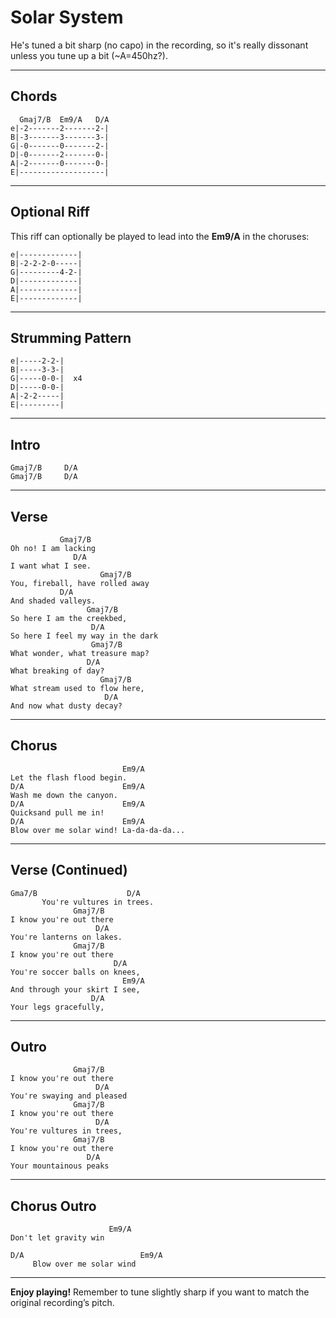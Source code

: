 # Solar System

He's tuned a bit sharp (no capo) in the recording, so it's really dissonant unless you tune up a bit (~A=450hz?).

---

## Chords

```plaintext
  Gmaj7/B  Em9/A   D/A
e|-2-------2-------2-|
B|-3-------3-------3-|
G|-0-------0-------2-|
D|-0-------2-------0-|
A|-2-------0-------0-|
E|-------------------|
```

---

## Optional Riff

This riff can optionally be played to lead into the **Em9/A** in the choruses:

```plaintext
e|-------------|
B|-2-2-2-0-----|
G|---------4-2-|
D|-------------|
A|-------------|
E|-------------|
```

---

## Strumming Pattern

```plaintext
e|-----2-2-|
B|-----3-3-|
G|-----0-0-|  x4
D|-----0-0-|
A|-2-2-----|
E|---------|
```

---

## Intro

```
Gmaj7/B     D/A
Gmaj7/B     D/A
```

---

## Verse

```plaintext
           Gmaj7/B
Oh no! I am lacking
              D/A
I want what I see.
                    Gmaj7/B
You, fireball, have rolled away
           D/A
And shaded valleys.
                 Gmaj7/B
So here I am the creekbed,
                  D/A
So here I feel my way in the dark
                  Gmaj7/B
What wonder, what treasure map?
                 D/A
What breaking of day?
                    Gmaj7/B
What stream used to flow here,
                     D/A
And now what dusty decay?
```

---

## Chorus

```plaintext
                         Em9/A
Let the flash flood begin.
D/A                      Em9/A
Wash me down the canyon.
D/A                      Em9/A
Quicksand pull me in!
D/A                      Em9/A
Blow over me solar wind! La-da-da-da...
```

---

## Verse (Continued)

```plaintext
Gma7/B                    D/A
       You're vultures in trees.
              Gmaj7/B
I know you're out there
                   D/A
You're lanterns on lakes.
              Gmaj7/B
I know you're out there
                       D/A
You're soccer balls on knees,
                         Em9/A
And through your skirt I see,
                  D/A
Your legs gracefully,
```

---

## Outro

```plaintext
              Gmaj7/B
I know you're out there
                   D/A
You're swaying and pleased
              Gmaj7/B
I know you're out there
                   D/A
You're vultures in trees,
              Gmaj7/B
I know you're out there
                 D/A
Your mountainous peaks
```

---

## Chorus Outro

```plaintext
                      Em9/A
Don't let gravity win

D/A                          Em9/A
     Blow over me solar wind
```

---

**Enjoy playing!** Remember to tune slightly sharp if you want to match the original recording’s pitch.
